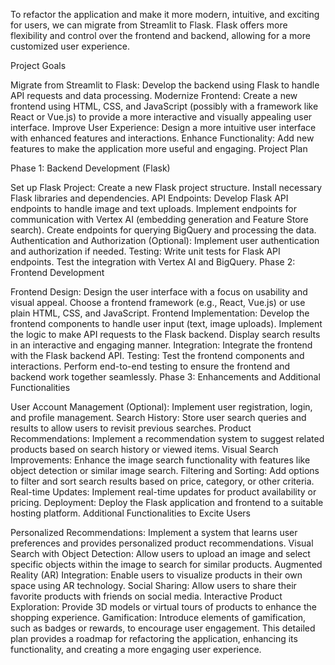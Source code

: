 To refactor the application and make it more modern, intuitive, and exciting for users, we can migrate from Streamlit to Flask. Flask offers more flexibility and control over the frontend and backend, allowing for a more customized user experience.

Project Goals

Migrate from Streamlit to Flask: Develop the backend using Flask to handle API requests and data processing.
Modernize Frontend: Create a new frontend using HTML, CSS, and JavaScript (possibly with a framework like React or Vue.js) to provide a more interactive and visually appealing user interface.
Improve User Experience: Design a more intuitive user interface with enhanced features and interactions.
Enhance Functionality: Add new features to make the application more useful and engaging.
Project Plan

Phase 1: Backend Development (Flask)

Set up Flask Project:
Create a new Flask project structure.
Install necessary Flask libraries and dependencies.
API Endpoints:
Develop Flask API endpoints to handle image and text uploads.
Implement endpoints for communication with Vertex AI (embedding generation and Feature Store search).
Create endpoints for querying BigQuery and processing the data.
Authentication and Authorization (Optional):
Implement user authentication and authorization if needed.
Testing:
Write unit tests for Flask API endpoints.
Test the integration with Vertex AI and BigQuery.
Phase 2: Frontend Development

Frontend Design:
Design the user interface with a focus on usability and visual appeal.
Choose a frontend framework (e.g., React, Vue.js) or use plain HTML, CSS, and JavaScript.
Frontend Implementation:
Develop the frontend components to handle user input (text, image uploads).
Implement the logic to make API requests to the Flask backend.
Display search results in an interactive and engaging manner.
Integration:
Integrate the frontend with the Flask backend API.
Testing:
Test the frontend components and interactions.
Perform end-to-end testing to ensure the frontend and backend work together seamlessly.
Phase 3: Enhancements and Additional Functionalities

User Account Management (Optional):
Implement user registration, login, and profile management.
Search History:
Store user search queries and results to allow users to revisit previous searches.
Product Recommendations:
Implement a recommendation system to suggest related products based on search history or viewed items.
Visual Search Improvements:
Enhance the image search functionality with features like object detection or similar image search.
Filtering and Sorting:
Add options to filter and sort search results based on price, category, or other criteria.
Real-time Updates:
Implement real-time updates for product availability or pricing.
Deployment:
Deploy the Flask application and frontend to a suitable hosting platform.
Additional Functionalities to Excite Users

Personalized Recommendations: Implement a system that learns user preferences and provides personalized product recommendations.
Visual Search with Object Detection: Allow users to upload an image and select specific objects within the image to search for similar products.
Augmented Reality (AR) Integration: Enable users to visualize products in their own space using AR technology.
Social Sharing: Allow users to share their favorite products with friends on social media.
Interactive Product Exploration: Provide 3D models or virtual tours of products to enhance the shopping experience.
Gamification: Introduce elements of gamification, such as badges or rewards, to encourage user engagement.
This detailed plan provides a roadmap for refactoring the application, enhancing its functionality, and creating a more engaging user experience.
